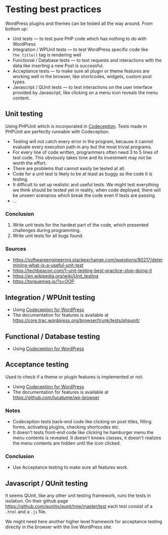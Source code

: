 # Testing best practices

WordPress plugins and themes can be tested all the way around. From bottom up:

* Unit tests &mdash; to test pure PHP code which has nothing to do with WordPress
* Integration / WPUnit tests &mdash; to test WordPress specific code like `the_title()` tag is rendering well
* Functional / Database tests &mdash; to test requests and interactions with the data like inserting a new Post is successful.
* Acceptance tests &mdash; to make sure all plugin or theme features are working well in the browser, like shortcodes, widgets, custom post types.
* Javascript / QUnit tests &mdash; to test interactions on the user interface provided by Javascript, like clicking on a menu icon reveals the menu content.

## Unit testing

Using PHPUnit which is incorporated in [Codeception](https://codeception.com/docs/05-UnitTests).
Tests made in PHPUnit are perfectly runnable with Codeception.

* Testing will not catch every error in the program, because it cannot evaluate every execution path in any but the most trivial programs.
* For every line of code written, programmers often need 3 to 5 lines of test code. This obviously takes time and its investment may not be worth the effort. 
* There are problems that cannot easily be tested at all.
* Code for a unit test is likely to be at least as buggy as the code it is testing.
* It difficult to set up realistic and useful tests. We might test everything we think should be tested yet in reality, when code deployed, there will be unseen scenarios which break the code even if tests are passing
* ...

### Conclusion

1. Write unit tests for the hardest part of the code, which presented challenges during programming.
2. Write unit tests for all bugs found. 


### Sources 

* https://softwareengineering.stackexchange.com/questions/90217/determining-what-is-a-useful-unit-test
* https://techbeacon.com/1-unit-testing-best-practice-stop-doing-it
* https://en.wikipedia.org/wiki/Unit_testing
* https://torquemag.io/?s=OOP


## Integration / WPUnit testing

* Using [Codeception for WordPress](https://codeception.com/for/wordpress)
* The documentation for features is available at https://core.trac.wordpress.org/browser/trunk/tests/phpunit/


## Functional / Database testing

* Using [Codeception for WordPress](https://codeception.com/for/wordpress)


## Acceptance testing

Used to check if a theme or plugin features is implemented or not.

* Using [Codeception for WordPress](https://codeception.com/for/wordpress)
* The documentation for features is available at https://github.com/lucatume/wp-browser

### Notes

* Codeception tests back-end code like clicking on post titles, filling forms, activating plugins, checking shortcodes etc.
* It doesn't tests front-end code like clicking he hamburger menu the menu contents is revealed. It doesn't knows classes, it doesn't realizes the menu contents are hidden until the icon clicked.

### Conclusion

* Use Acceptance testing to make sure all features work.

## Javascript / QUnit testing

It seems QUnit, like any other unit testing framework, runs the tests in isolation. On their github page https://github.com/qunitjs/qunit/tree/master/test each test consist of a `.html` and a `.js` file.

We might need here another higher level framework for acceptance testing directly in the browser with the live WordPress site.